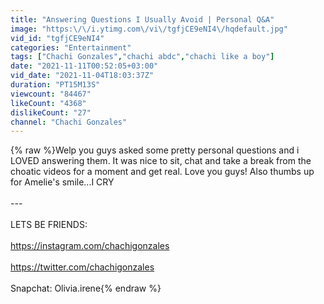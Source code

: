```yaml
---
title: "Answering Questions I Usually Avoid | Personal Q&A"
image: "https:\/\/i.ytimg.com\/vi\/tgfjCE9eNI4\/hqdefault.jpg"
vid_id: "tgfjCE9eNI4"
categories: "Entertainment"
tags: ["Chachi Gonzales","chachi abdc","chachi like a boy"]
date: "2021-11-11T00:52:05+03:00"
vid_date: "2021-11-04T18:03:37Z"
duration: "PT15M13S"
viewcount: "84467"
likeCount: "4368"
dislikeCount: "27"
channel: "Chachi Gonzales"
---
```

{% raw %}Welp you guys asked some pretty personal questions and i LOVED answering them. It was nice to sit, chat and take a break from the choatic videos for a moment and get real. Love you guys! Also thumbs up for Amelie's smile...I CRY<br /><br />---<br /><br />LETS BE FRIENDS:<br /><br /><a rel="nofollow" target="blank" href="https://instagram.com/chachigonzales">https://instagram.com/chachigonzales</a><br /><br /><a rel="nofollow" target="blank" href="https://twitter.com/chachigonzales">https://twitter.com/chachigonzales</a><br /><br />Snapchat: Olivia.irene{% endraw %}
